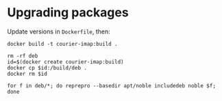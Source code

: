 # Upgrading packages

Update versions in `Dockerfile`, then:

```
docker build -t courier-imap:build .

rm -rf deb
id=$(docker create courier-imap:build)
docker cp $id:/build/deb .
docker rm $id

for f in deb/*; do reprepro --basedir apt/noble includedeb noble $f; done
```
